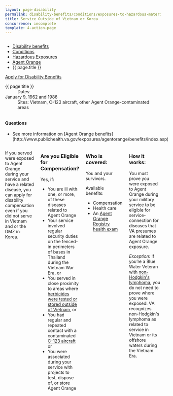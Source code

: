 ```yaml
---
layout: page-disability
permalink: disability-benefits/conditions/exposures-to-hazardous-materials/agent-orange/service-outside/index.html
title: Service Outside of Vietnam or Korea
concurrence: incomplete
template: 4-action-page
---
```


<div class="splash" markdown="0">
<div class="row" markdown="0">
<div class="small-12 columns" markdown="0">

<ul class="breadcrumbs" role="menubar" aria-label="Primary">
<li class="parent"><a href="{{ site.url }}/disability-benefits/">Disability benefits</a></li>
<li class="parent"><a href="{{ site.url }}/disability-benefits/conditions/">Conditions</a></li>
<li class="parent"><a href="{{ site.url }}/disability-benefits/conditions/exposures-to-hazardous-materials/">Hazardous Exposures</a></li>
<li class="parent"><a href="{{ site.url }}/disability-benefits/conditions/exposures-to-hazardous-materials/agent-orange/">Agent Orange</a></li>
<li class="active">{{ page.title }}</li>
</ul>

</div>
</div>
</div>

<div class="main" role="main" markdown="0">

<div class="action-bar">
  <div class="row">
    <div class="small-12 columns">
      <a class="usa-button-primary" href="{{ site.url}}/disability-benefits/get/">Apply for Disability Benefits</a>
    </div>
  </div>  
</div>

<div class="section one" markdown="0">
<div class="primary" markdown="0">
<div class="row" markdown="0">
<div class="small-12 medium-8 columns" markdown="0">

<dl class="panel-list plain">
<dt>{{ page.title }}</dt>
<dd>Dates: </dd>January 9, 1962 and 1986</dd>
<dd>Sites: Vietnam, C-123 aircraft, other Agent Orange-contaminated areas</dd>
</dl>

</div>


<div class="small-12 medium-4 columns" markdown="0">
<div markdown="0">

<h4 class="highlight">Questions</h4>

<ul class="plain">

<li markdown="1">
See more information on [Agent Orange benefits](http://www.publichealth.va.gov/exposures/agentorange/benefits/index.asp)
</li>


</ul>

</div>
</div>
</div>

<div class="row" markdown="0">
<div class="small-12 columns">

<div markdown="1">

If you served were exposed to Agent Orange during your service and have a related disease, you can apply for disability compensation even if you did not serve in Vietnam and or the DMZ in Korea.  

</div>

<div class="call-out" markdown="1">

### Are you Eligible for Compensation?

Yes, if:

- You are ill with one, or more, of these diseases related to Agent Orange
- Your service involved regular security duties on the fenced-in perimeters of bases in Thailand during the Vietnam War Era, or
- You served in close proximity to areas where [herbicides were tested or stored outside of Vietnam](http://www.publichealth.va.gov/exposures/agentorange/locations/tests-storage/index.asp), or
- You had regular and repeated contact with a contaminated [C-123 aircraft](http://www.publichealth.va.gov/exposures/agentorange/locations/residue-c123-aircraft/index.asp) or
- You were associated during your service with projects to test, dispose of, or store Agent Orange

</div>

<div class="call-out" markdown="1">

### Who is covered:

You and your survivors.  

Available benefits:

- Compensation
- Health care
- An [Agent Orange Registry health exam](http://www.publichealth.va.gov/exposures/agentorange/benefits/registry-exam.asp)

</div>

<div class="call-out" markdown="1">

### How it works:  

You must prove you were exposed to Agent Orange during your military service to be eligible for service-connection for diseases that VA presumes are related to Agent Orange exposure.

*Exception:* If you’re a Blue Water Veteran with [non-Hodgkin's lymphoma](disability-benefits/conditions/exposures-to-hazardous-materials/agent-orange/non-hodgkins/index.html), you do not need to prove where you were exposed. VA recognizes non-Hodgkin's lymphoma as related to service in Vietnam or its offshore waters during the Vietnam Era.

</div>

</div>

</div>

</div>

</div>
